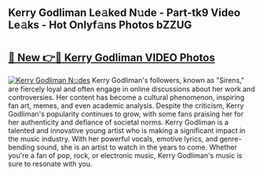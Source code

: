 ## Kerry Godliman Le𝚊ked N𝚞de - Part-tk9 Video Le𝚊ks - Hot Onlyf𝚊ns Photos bZZUG

# <h2><a href="http://ac29235.deff.icu/?id=Kerry+Godliman">🔗 New 👉🔴 Kerry Godliman VIDEO Photos</a></h2>

[![Kerry Godliman N𝚞des](https://i.imgur.com/rIISA9y.gif)](http://ac29235.deff.icu/?id=Kerry+Godliman)
Kerry Godliman's followers, known as "Sirens," are fiercely loyal and often engage in online discussions about her work and controversies. Her content has become a cultural phenomenon, inspiring fan art, memes, and even academic analysis. Despite the criticism, Kerry Godliman's popularity continues to grow, with some fans praising her for her authenticity and defiance of societal norms. Kerry Godliman is a talented and innovative young artist who is making a significant impact in the music industry. With her powerful vocals, emotive lyrics, and genre-bending sound, she is an artist to watch in the years to come. Whether you're a fan of pop, rock, or electronic music, Kerry Godliman's music is sure to resonate with you.
